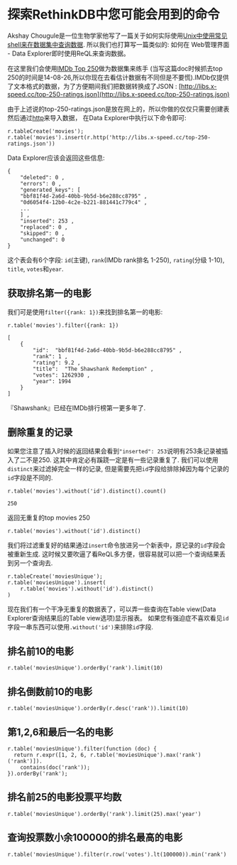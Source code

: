 # 探索RethinkDB中您可能会用到的命令
Akshay Chougule是一位生物学家他写了一篇关于如何实际使用[Unix中使用常见shell来在数据集中查询数据](http://datavu.blogspot.com/2014/08/useful-unix-commands-for-exploring-data.html).
所以我们也打算写一篇类似的: 如何在 Web管理界面 - Data Explorer即时使用ReQL来查询数据。

在这里我们会使用[IMDb Top 250](http://www.imdb.com/chart/top)做为数据集来练手
(当写这篇doc时候抓去top 250的时间是14-08-26,所以你现在去看估计数据有不同但是不要慌).IMDb仅提供了文本格式的数据，为了方便期间我们把数据转换成了JSON
: [http://libs.x-speed.cc/top-250-ratings.json](http://libs.x-speed.cc/top-250-ratings.json)

由于上述说的top-250-ratings.json是放在网上的，所以你做的仅仅只需要创建表然后通过[http](https://www.rethinkdb.com/docs/http)来导入数据，
在Data Explorer中执行以下命令即可:
```
r.tableCreate('movies');
r.table('movies').insert(r.http('http://libs.x-speed.cc/top-250-ratings.json'))
```
Data Explorer应该会返回这些信息:
```
{
	"deleted": 0 ,
	"errors": 0 ,
	"generated_keys": [
	"bbf81f4d-2a6d-40bb-9b5d-b6e288cc8795" ,
	"0d6054f4-12b0-4c2e-b221-881441c779c4" ,
	...
	] ,
	"inserted": 253 ,
	"replaced": 0 ,
	"skipped": 0 ,
	"unchanged": 0
}
```
这个表会有6个字段: `id`(主键), `rank`(IMDb rank排名 1-250), `rating`(分级 1-10), `title`, `votes`和`year`.

## 获取排名第一的电影
我们可是使用`filter({rank: 1})`来找到排名第一的电影:
```
r.table('movies').filter({rank: 1})

[
	{
		"id":  "bbf81f4d-2a6d-40bb-9b5d-b6e288cc8795" ,
		"rank": 1 ,
		"rating": 9.2 ,
		"title":  "The Shawshank Redemption" ,
		"votes": 1262930 ,
		"year": 1994
	}
]
```
『Shawshank』已经在IMDb排行榜第一更多年了.

## 删除重复的记录
如果您注意了插入时候的返回结果会看到`"inserted": 253`说明有253条记录被插入了二不是250.
这其中肯定必有蹊跷一定是有一些记录重复了. 
我们可以使用`distinct`来过滤掉完全一样的记录, 但是需要先把`id`字段给排除掉因为每个记录的`id`字段是不同的.
```
r.table('movies').without('id').distinct().count()

250
```
返回无重复的top movies 250
```
r.table('movies').without('id').distinct()
```
我们将过滤重复好的结果通过`insert`命令放进另一个新表中，原记录的`id`字段会被重新生成. 
这时候又要吹逼了看ReQL多方便，很容易就可以把一个查询结果丢到另一个查询去.
```
r.tableCreate('moviesUnique');
r.table('moviesUnique').insert(
	r.table('movies').without('id').distinct()
)
```
现在我们有一个干净无重复的数据表了，可以弄一些查询在Table view(Data Explorer查询结果后的Table view选项)显示报表。
如果您有强迫症不喜欢看见`id`字段一串东西可以使用`.without('id')`来排除`id`字段.

## 排名前10的电影
```
r.table('moviesUnique').orderBy('rank').limit(10)
```

## 排名倒数前10的电影
```
r.table('moviesUnique').orderBy(r.desc('rank')).limit(10)
```

## 第1,2,6和最后一名的电影
```
r.table('moviesUnique').filter(function (doc) {
  return r.expr([1, 2, 6, r.table('moviesUnique').max('rank')('rank')]).
    contains(doc('rank'));
}).orderBy('rank');
```

## 排名前25的电影投票平均数
```
r.table('moviesUnique').orderBy('rank').limit(25).max('year')
```

## 查询投票数小余100000的排名最高的电影
```
r.table('moviesUnique').filter(r.row('votes').lt(100000)).min('rank')
```